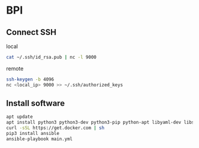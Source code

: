 # BPI

## Connect SSH

local

```sh
cat ~/.ssh/id_rsa.pub | nc -l 9000
```

remote

```sh
ssh-keygen -b 4096
nc <local_ip> 9000 >> ~/.ssh/authorized_keys
```

## Install software

```sh
apt update
apt install python3 python3-dev python3-pip python-apt libyaml-dev libssl-dev git
curl -sSL https://get.docker.com | sh
pip3 install ansible
ansible-playbook main.yml
```
